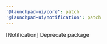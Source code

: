 ```yaml
---
'@launchpad-ui/core': patch
'@launchpad-ui/notification': patch
---
```


[Notification] Deprecate package
